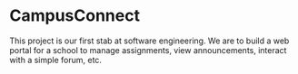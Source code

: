 # CampusConnect
This project is our first stab at software engineering. We are to build a web portal for a school to manage assignments, view announcements, interact with a simple forum, etc.
